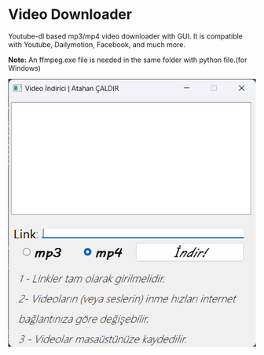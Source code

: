 # Video Downloader

Youtube-dl based mp3/mp4 video downloader with GUI. It is compatible with Youtube, Dailymotion, Facebook, and much more.

**Note:** An ffmpeg.exe file is needed in the same folder with python file.(for Windows)

<p align="center">
    <img src="screenshots/Video Downloader.png">
</p>
